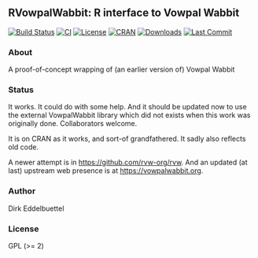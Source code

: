 ## RVowpalWabbit: R interface to Vowpal Wabbit

[![Build Status](https://travis-ci.org/eddelbuettel/rvowpalwabbit.svg)](https://travis-ci.org/eddelbuettel/rvowpalwabbit) 
[![CI](https://github.com/eddelbuettel/rvowpalwabbit/workflows/ci/badge.svg)](https://github.com/eddelbuettel/rvowpalwabbit/actions?query=workflow%3Aci)
[![License](https://img.shields.io/badge/license-GPL%20%28%3E=%202%29-brightgreen.svg?style=flat)](https://www.gnu.org/licenses/gpl-2.0.html) 
[![CRAN](https://www.r-pkg.org/badges/version/RVowpalWabbit)](https://cran.r-project.org/package=RVowpalWabbit) 
[![Downloads](https://cranlogs.r-pkg.org/badges/RVowpalWabbit?color=brightgreen)](https://www.r-pkg.org/pkg/RVowpalWabbit)
[![Last Commit](https://img.shields.io/github/last-commit/eddelbuettel/rvowpalwabbit)](https://github.com/eddelbuettel/rvowpalwabbit)

### About

A proof-of-concept wrapping of (an earlier version of) Vowpal Wabbit

### Status

It works. It could do with some help. And it should be updated now to use the external VowpalWabbit
library which did not exists when this work was originally done. Collaborators welcome.

It is on CRAN as it works, and sort-of grandfathered. It sadly also reflects
old code. 

A newer attempt is in https://github.com/rvw-org/rvw. And an updated (at
last) upstream web presence is at https://vowpalwabbit.org.

### Author

Dirk Eddelbuettel

### License

GPL (>= 2)
